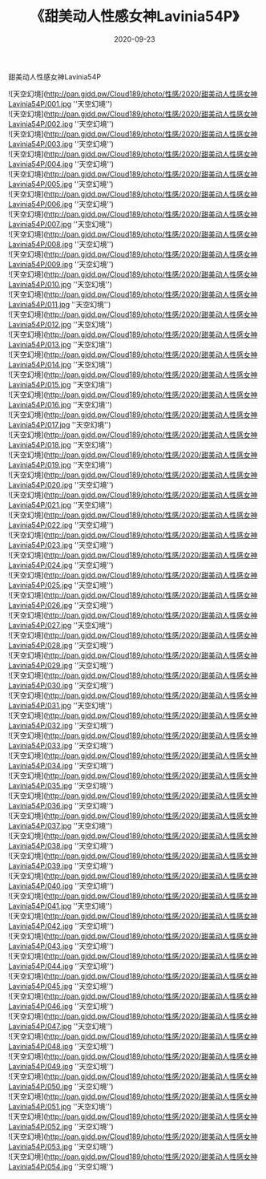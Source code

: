 ﻿---
layout: post
title:  《甜美动人性感女神Lavinia54P》
date:   2020-09-23
img: http://pan.gjdd.pw/Cloud189/photo/性感/2020/甜美动人性感女神Lavinia54P/000.jpg
categories: [美女, 性感, 泳衣]
---

甜美动人性感女神Lavinia54P



![天空幻境](http://pan.gjdd.pw/Cloud189/photo/性感/2020/甜美动人性感女神Lavinia54P/001.jpg ''天空幻境'') <br>
![天空幻境](http://pan.gjdd.pw/Cloud189/photo/性感/2020/甜美动人性感女神Lavinia54P/002.jpg ''天空幻境'') <br>
![天空幻境](http://pan.gjdd.pw/Cloud189/photo/性感/2020/甜美动人性感女神Lavinia54P/003.jpg ''天空幻境'') <br>
![天空幻境](http://pan.gjdd.pw/Cloud189/photo/性感/2020/甜美动人性感女神Lavinia54P/004.jpg ''天空幻境'') <br>
![天空幻境](http://pan.gjdd.pw/Cloud189/photo/性感/2020/甜美动人性感女神Lavinia54P/005.jpg ''天空幻境'') <br>
![天空幻境](http://pan.gjdd.pw/Cloud189/photo/性感/2020/甜美动人性感女神Lavinia54P/006.jpg ''天空幻境'') <br>
![天空幻境](http://pan.gjdd.pw/Cloud189/photo/性感/2020/甜美动人性感女神Lavinia54P/007.jpg ''天空幻境'') <br>
![天空幻境](http://pan.gjdd.pw/Cloud189/photo/性感/2020/甜美动人性感女神Lavinia54P/008.jpg ''天空幻境'') <br>
![天空幻境](http://pan.gjdd.pw/Cloud189/photo/性感/2020/甜美动人性感女神Lavinia54P/009.jpg ''天空幻境'') <br>
![天空幻境](http://pan.gjdd.pw/Cloud189/photo/性感/2020/甜美动人性感女神Lavinia54P/010.jpg ''天空幻境'') <br>
![天空幻境](http://pan.gjdd.pw/Cloud189/photo/性感/2020/甜美动人性感女神Lavinia54P/011.jpg ''天空幻境'') <br>
![天空幻境](http://pan.gjdd.pw/Cloud189/photo/性感/2020/甜美动人性感女神Lavinia54P/012.jpg ''天空幻境'') <br>
![天空幻境](http://pan.gjdd.pw/Cloud189/photo/性感/2020/甜美动人性感女神Lavinia54P/013.jpg ''天空幻境'') <br>
![天空幻境](http://pan.gjdd.pw/Cloud189/photo/性感/2020/甜美动人性感女神Lavinia54P/014.jpg ''天空幻境'') <br>
![天空幻境](http://pan.gjdd.pw/Cloud189/photo/性感/2020/甜美动人性感女神Lavinia54P/015.jpg ''天空幻境'') <br>
![天空幻境](http://pan.gjdd.pw/Cloud189/photo/性感/2020/甜美动人性感女神Lavinia54P/016.jpg ''天空幻境'') <br>
![天空幻境](http://pan.gjdd.pw/Cloud189/photo/性感/2020/甜美动人性感女神Lavinia54P/017.jpg ''天空幻境'') <br>
![天空幻境](http://pan.gjdd.pw/Cloud189/photo/性感/2020/甜美动人性感女神Lavinia54P/018.jpg ''天空幻境'') <br>
![天空幻境](http://pan.gjdd.pw/Cloud189/photo/性感/2020/甜美动人性感女神Lavinia54P/019.jpg ''天空幻境'') <br>
![天空幻境](http://pan.gjdd.pw/Cloud189/photo/性感/2020/甜美动人性感女神Lavinia54P/020.jpg ''天空幻境'') <br>
![天空幻境](http://pan.gjdd.pw/Cloud189/photo/性感/2020/甜美动人性感女神Lavinia54P/021.jpg ''天空幻境'') <br>
![天空幻境](http://pan.gjdd.pw/Cloud189/photo/性感/2020/甜美动人性感女神Lavinia54P/022.jpg ''天空幻境'') <br>
![天空幻境](http://pan.gjdd.pw/Cloud189/photo/性感/2020/甜美动人性感女神Lavinia54P/023.jpg ''天空幻境'') <br>
![天空幻境](http://pan.gjdd.pw/Cloud189/photo/性感/2020/甜美动人性感女神Lavinia54P/024.jpg ''天空幻境'') <br>
![天空幻境](http://pan.gjdd.pw/Cloud189/photo/性感/2020/甜美动人性感女神Lavinia54P/025.jpg ''天空幻境'') <br>
![天空幻境](http://pan.gjdd.pw/Cloud189/photo/性感/2020/甜美动人性感女神Lavinia54P/026.jpg ''天空幻境'') <br>
![天空幻境](http://pan.gjdd.pw/Cloud189/photo/性感/2020/甜美动人性感女神Lavinia54P/027.jpg ''天空幻境'') <br>
![天空幻境](http://pan.gjdd.pw/Cloud189/photo/性感/2020/甜美动人性感女神Lavinia54P/028.jpg ''天空幻境'') <br>
![天空幻境](http://pan.gjdd.pw/Cloud189/photo/性感/2020/甜美动人性感女神Lavinia54P/029.jpg ''天空幻境'') <br>
![天空幻境](http://pan.gjdd.pw/Cloud189/photo/性感/2020/甜美动人性感女神Lavinia54P/030.jpg ''天空幻境'') <br>
![天空幻境](http://pan.gjdd.pw/Cloud189/photo/性感/2020/甜美动人性感女神Lavinia54P/031.jpg ''天空幻境'') <br>
![天空幻境](http://pan.gjdd.pw/Cloud189/photo/性感/2020/甜美动人性感女神Lavinia54P/032.jpg ''天空幻境'') <br>
![天空幻境](http://pan.gjdd.pw/Cloud189/photo/性感/2020/甜美动人性感女神Lavinia54P/033.jpg ''天空幻境'') <br>
![天空幻境](http://pan.gjdd.pw/Cloud189/photo/性感/2020/甜美动人性感女神Lavinia54P/034.jpg ''天空幻境'') <br>
![天空幻境](http://pan.gjdd.pw/Cloud189/photo/性感/2020/甜美动人性感女神Lavinia54P/035.jpg ''天空幻境'') <br>
![天空幻境](http://pan.gjdd.pw/Cloud189/photo/性感/2020/甜美动人性感女神Lavinia54P/036.jpg ''天空幻境'') <br>
![天空幻境](http://pan.gjdd.pw/Cloud189/photo/性感/2020/甜美动人性感女神Lavinia54P/037.jpg ''天空幻境'') <br>
![天空幻境](http://pan.gjdd.pw/Cloud189/photo/性感/2020/甜美动人性感女神Lavinia54P/038.jpg ''天空幻境'') <br>
![天空幻境](http://pan.gjdd.pw/Cloud189/photo/性感/2020/甜美动人性感女神Lavinia54P/039.jpg ''天空幻境'') <br>
![天空幻境](http://pan.gjdd.pw/Cloud189/photo/性感/2020/甜美动人性感女神Lavinia54P/040.jpg ''天空幻境'') <br>
![天空幻境](http://pan.gjdd.pw/Cloud189/photo/性感/2020/甜美动人性感女神Lavinia54P/041.jpg ''天空幻境'') <br>
![天空幻境](http://pan.gjdd.pw/Cloud189/photo/性感/2020/甜美动人性感女神Lavinia54P/042.jpg ''天空幻境'') <br>
![天空幻境](http://pan.gjdd.pw/Cloud189/photo/性感/2020/甜美动人性感女神Lavinia54P/043.jpg ''天空幻境'') <br>
![天空幻境](http://pan.gjdd.pw/Cloud189/photo/性感/2020/甜美动人性感女神Lavinia54P/044.jpg ''天空幻境'') <br>
![天空幻境](http://pan.gjdd.pw/Cloud189/photo/性感/2020/甜美动人性感女神Lavinia54P/045.jpg ''天空幻境'') <br>
![天空幻境](http://pan.gjdd.pw/Cloud189/photo/性感/2020/甜美动人性感女神Lavinia54P/046.jpg ''天空幻境'') <br>
![天空幻境](http://pan.gjdd.pw/Cloud189/photo/性感/2020/甜美动人性感女神Lavinia54P/047.jpg ''天空幻境'') <br>
![天空幻境](http://pan.gjdd.pw/Cloud189/photo/性感/2020/甜美动人性感女神Lavinia54P/048.jpg ''天空幻境'') <br>
![天空幻境](http://pan.gjdd.pw/Cloud189/photo/性感/2020/甜美动人性感女神Lavinia54P/049.jpg ''天空幻境'') <br>
![天空幻境](http://pan.gjdd.pw/Cloud189/photo/性感/2020/甜美动人性感女神Lavinia54P/050.jpg ''天空幻境'') <br>
![天空幻境](http://pan.gjdd.pw/Cloud189/photo/性感/2020/甜美动人性感女神Lavinia54P/051.jpg ''天空幻境'') <br>
![天空幻境](http://pan.gjdd.pw/Cloud189/photo/性感/2020/甜美动人性感女神Lavinia54P/052.jpg ''天空幻境'') <br>
![天空幻境](http://pan.gjdd.pw/Cloud189/photo/性感/2020/甜美动人性感女神Lavinia54P/053.jpg ''天空幻境'') <br>
![天空幻境](http://pan.gjdd.pw/Cloud189/photo/性感/2020/甜美动人性感女神Lavinia54P/054.jpg ''天空幻境'') <br>